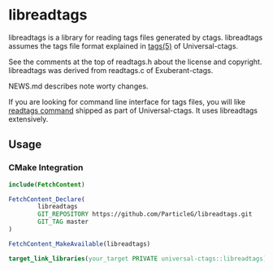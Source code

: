 # libreadtags
libreadtags is a library for reading tags files generated by ctags.
libreadtags assumes the tags file format explained in [tags(5)](https://docs.ctags.io/en/latest/man/tags.5.html)
of Universal-ctags.

See the comments at the top of readtags.h about the license and copyright.
libreadtags was derived from readtags.c of Exuberant-ctags.

NEWS.md describes note worty changes.

If you are looking for command line interface for tags files,
you will like [readtags command](https://docs.ctags.io/en/latest/man/readtags.1.html)
shipped as part of Universal-ctags. It uses libreadtags extensively.

## Usage

### CMake Integration
```cmake
include(FetchContent)

FetchContent_Declare(
        libreadtags
        GIT_REPOSITORY https://github.com/ParticleG/libreadtags.git
        GIT_TAG master
)

FetchContent_MakeAvailable(libreadtags)

target_link_libraries(your_target PRIVATE universal-ctags::libreadtags)
```
